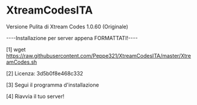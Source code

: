 # XtreamCodesITA
Versione Pulita di Xtream Codes 1.0.60 (Originale)


----Installazione per server appena FORMATTATI!----

[1] wget https://raw.githubusercontent.com/Peppe321/XtreamCodesITA/master/XtreamCodes.sh

[2] Licenza: 3d5b0f8e468c332

[3] Segui il programma d'installazione

[4] Riavvia il tuo server!
